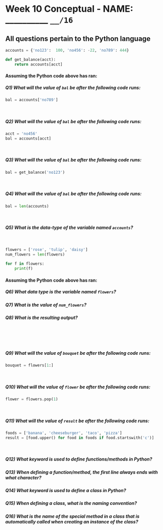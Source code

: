 # Week 10 Conceptual - NAME: __________ `__/16` 

## All questions pertain to the Python language

```python
accounts = {'no123':  100, 'no456': -22, 'no789': 444}

def get_balance(acct):
	return accounts[acct]

```
#### Assuming the Python code above has ran:

##### Q1) What will the value of `bal` be after the following code runs:

```python
bal = accounts['no789']
```
<br>

##### Q2) What will the value of `bal` be after the following code runs:

```python
acct = 'no456'
bal = accounts[acct]
```
<br>

##### Q3) What will the value of `bal` be after the following code runs:

```python
bal = get_balance('no123')
```
<br>

##### Q4) What will the value of `bal` be after the following code runs:
```python
bal = len(accounts)
```
<br>

##### Q5) What is the data-type of the variable named `accounts`?
<br>

```python
flowers = ['rose', 'tulip', 'daisy']
num_flowers = len(flowers)

for f in flowers:
	print(f)
```

#### Assuming the Python code above has ran:

##### Q6) What data type is the variable named `flowers`?

##### Q7) What is the value of `num_flowers`?

##### Q8) What is the resulting output?
<br><br><br>

##### Q9) What will the value of `bouquet` be after the following code runs:

```python
bouquet = flowers[1:]
```
<br>

##### Q10) What will the value of `flower` be after the following code runs:

```python
flower = flowers.pop(1)
```
<br>

##### Q11) What will the value of `result` be after the following code runs:

```python
foods = ['banana', 'cheeseburger', 'taco', 'pizza']
result = [food.upper() for food in foods if food.startswith('c')]
```
<br>

##### Q12) What _keyword_ is used to define functions/methods in Python?

##### Q13) When defining a function/method, the first line always ends with what character?

##### Q14) What _keyword_ is used to define a class in Python?

##### Q15) When defining a class, what is the naming convention?

##### Q16) What is the name of the special method in a class that is automatically called when creating an instance of the class?

